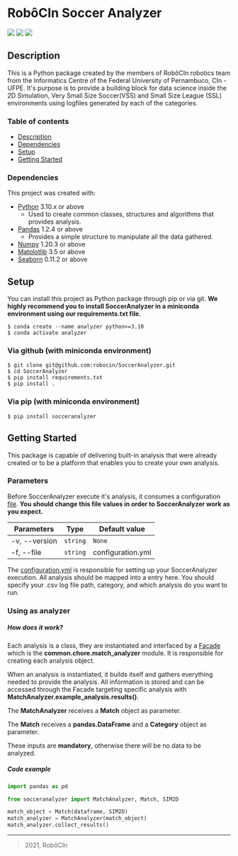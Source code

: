 # RobôCIn Soccer Analyzer
![](https://img.shields.io/badge/version-v2.0.0-success)
![](https://img.shields.io/badge/python-v3.10-blue)
![](https://img.shields.io/badge/pandas-v1.2.4-informational)

## Description  
This is a Python package created by the members of RobôCIn robotics team
from the Informatics Centre of the Federal University of Pernambuco, CIn - UFPE.
It's purpose is to provide a building block for data science inside the 
2D Simulation, Very Small Size Soccer(VSS) and Small Size League (SSL) 
environments using logfiles generated by each of the categories.

### Table of contents
* [Description](#description)
* [Dependencies](#dependencies)
* [Setup](#setup)
* [Getting Started](#getting-started)

### Dependencies
This project was created with:
- [Python](https://www.python.org/) 3.10.x or above
    - Used to create common classes, structures and algorithms that provides 
    analysis.
- [Pandas](https://pandas.pydata.org/) 1.2.4 or above
    - Provides a simple structure to manipulate all the data gathered. 
- [Numpy](https://numpy.org/) 1.20.3 or above
- [Matplotlib](https://matplotlib.org/) 3.5 or above
- [Seaborn](https://seaborn.pydata.org/) 0.11.2 or above

## Setup
You can install this project as Python package through pip or via git. **We highly recommend you to install SoccerAnalyzer in a miniconda environment using our requirements.txt file.**

```
$ conda create --name analyzer python>=3.10
$ conda activate analyzer
```

### Via github (with miniconda environment)
```
$ git clone git@github.com:robocin/SoccerAnalyzer.git
$ cd SoccerAnalyzer
$ pip install requirements.txt
$ pip install .
```

### Via pip (with miniconda environment)
```
$ pip install socceranalyzer
```

## Getting Started
This package is capable of delivering built-in analysis that were already
created or to be a platform that enables you to create your own analysis.

### Parameters
Before SoccerAnalyzer execute it's analysis, it consumes a configuration [file](configuration.yml). **You should change this file values in order to SoccerAnalyzer work as you expect.** 

| Parameters      | Type          | Default value     |
| -------------  | ------------- | ----------------  |
| -v, --version  | `string`      | `None`            |
| -f, --file     | `string`      | configuration.yml |

The [configuration.yml](configuration.yml) is responsible for setting up your SoccerAnalyzer execution. All analysis should be mapped into a entry here. You should specify your .csv log file path, category, and which analysis do you want to run.

### Using as analyzer
##### How does it work?
Each analysis is a class, they are instantiated and interfaced by a [Facade](https://refactoring.guru/design-patterns/facade)
which is the **common.chore.match_analyzer** module. It is responsible for
creating each analysis object.

When an analysis is instantiated, it builds itself and gathers everything needed to provide the analysis. All information is stored and can be accessed through the Facade targeting specific analysis with **MatchAnalyzer.example_analysis.results()**. 

The **MatchAnalyzer** receives a **Match** object as parameter.

The **Match** receives a **pandas.DataFrame** and a **Category** object as parameter.

These inputs are **mandatory**, otherwise there will be no data to be analyzed.

##### Code example

```python
import pandas as pd

from socceranalyzer import MatchAnalyzer, Match, SIM2D

match_object = Match(dataframe, SIM2D)
match_analyzer = MatchAnalyzer(match_object)
match_analyzer.collect_results()
```

---
> 2021, RobôCIn

